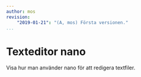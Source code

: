 ```yaml
---
author: mos
revision:
    "2019-01-21": "(A, mos) Första versionen."
...
```

Texteditor nano
==================================

Visa hur man använder nano för att redigera textfiler.
